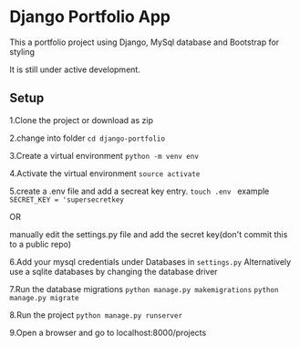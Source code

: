 # Django Portfolio App

This a portfolio project using Django, MySql database and Bootstrap for styling

It is still under active development.

## Setup
1.Clone the project or download as zip

2.change into folder `cd django-portfolio`

3.Create a virtual environment `python -m venv env`

4.Activate the virtual environment `source activate`

5.create a .env file and add a secreat key entry. `touch .env `
example `SECRET_KEY = 'supersecretkey`

OR

manually edit the settings.py file and add the secret key(don't commit this to a public repo) 

6.Add your mysql credentials under Databases in `settings.py`
Alternatively use a sqlite databases by changing the database driver

7.Run the database migrations `python manage.py makemigrations` 
`python manage.py migrate `

8.Run the project `python manage.py runserver`

9.Open a browser and go to localhost:8000/projects

